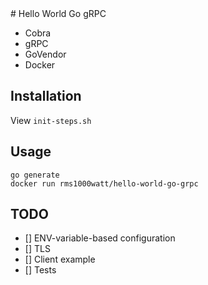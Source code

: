 <hidden cmd="git push https://rms1000watt@github.com/rms1000watt/hello-world-go-grpc.git master:master"/>
# Hello World Go gRPC

- Cobra
- gRPC
- GoVendor
- Docker

## Installation

View `init-steps.sh`

## Usage

```
go generate
docker run rms1000watt/hello-world-go-grpc
```

## TODO

- [] ENV-variable-based configuration
- [] TLS
- [] Client example
- [] Tests
